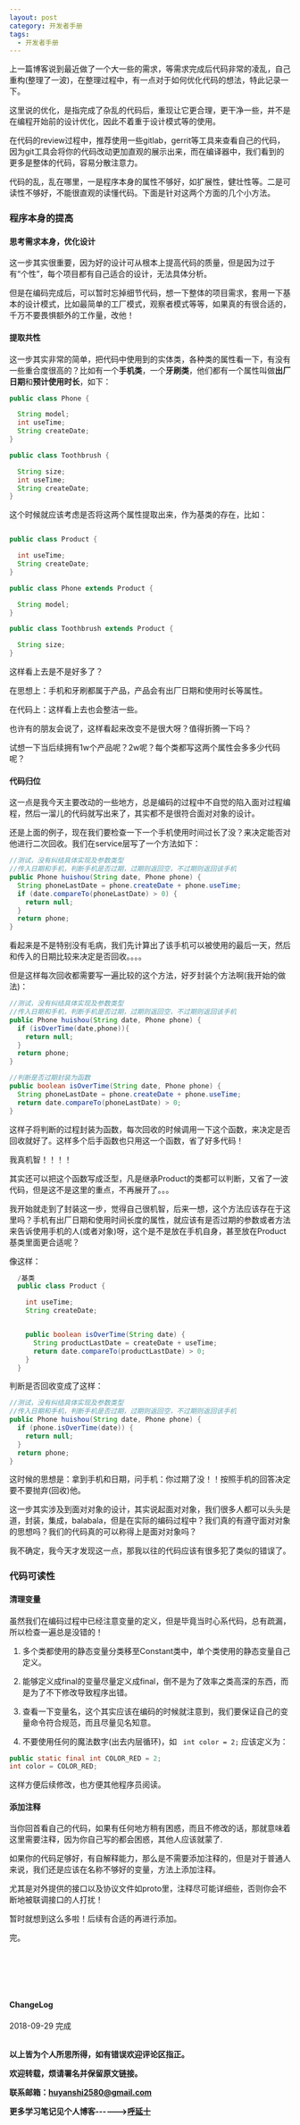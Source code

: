 ```yaml
---
layout: post
category: 开发者手册
tags:
  - 开发者手册
---
```


上一篇博客说到最近做了一个大一些的需求，等需求完成后代码非常的凌乱，自己重构(整理了一波)，在整理过程中，有一点对于如何优化代码的想法，特此记录一下。

这里说的优化，是指完成了杂乱的代码后，重现让它更合理，更干净一些，并不是在编程开始前的设计优化，因此不着重于设计模式等的使用。

在代码的review过程中，推荐使用一些gitlab，gerrit等工具来查看自己的代码，因为git工具会将你的代码改动更加直观的展示出来，而在编译器中，我们看到的更多是整体的代码，容易分散注意力。

代码的乱，乱在哪里，一是程序本身的属性不够好，如扩展性，健壮性等。二是可读性不够好，不能很直观的读懂代码。下面是针对这两个方面的几个小方法。

### 程序本身的提高

#### 思考需求本身，优化设计

这一步其实很重要，因为好的设计可从根本上提高代码的质量，但是因为过于有“个性”，每个项目都有自己适合的设计，无法具体分析。

但是在编码完成后，可以暂时忘掉细节代码，想一下整体的项目需求，套用一下基本的设计模式，比如最简单的工厂模式，观察者模式等等，如果真的有很合适的，千万不要畏惧额外的工作量，改他！

#### 提取共性

这一步其实非常的简单，把代码中使用到的实体类，各种类的属性看一下，有没有一些重合度很高的？比如有一个**手机类**，一个**牙刷类**，他们都有一个属性叫做**出厂日期**和**预计使用时长**，如下：


```java
public class Phone {

  String model;
  int useTime;
  String createDate;
}

public class Toothbrush {

  String size;
  int useTime;
  String createDate;
}

```

这个时候就应该考虑是否将这两个属性提取出来，作为基类的存在，比如：

```java

public class Product {

  int useTime;
  String createDate;
}

public class Phone extends Product {

  String model;
}

public class Toothbrush extends Product {

  String size;
}


```
这样看上去是不是好多了？

在思想上：手机和牙刷都属于产品，产品会有出厂日期和使用时长等属性。

在代码上：这样看上去也会整洁一些。

也许有的朋友会说了，这样看起来改变不是很大呀？值得折腾一下吗？

试想一下当后续拥有1w个产品呢？2w呢？每个类都写这两个属性会多多少代码呢？


#### 代码归位

这一点是我今天主要改动的一些地方，总是编码的过程中不自觉的陷入面对过程编程，然后一溜儿的代码就写出来了，其实都不是很符合面对对象的设计。

还是上面的例子，现在我们要检查一下一个手机使用时间过长了没？来决定能否对他进行二次回收。我们在service层写了一个方法如下：

```java
//测试，没有纠结具体实现及参数类型
//传入日期和手机，判断手机是否过期，过期则返回空，不过期则返回该手机
public Phone huishou(String date, Phone phone) {
  String phoneLastDate = phone.createDate + phone.useTime;
  if (date.compareTo(phoneLastDate) > 0) {
    return null;
  }
  return phone;
}
```

看起来是不是特别没有毛病，我们先计算出了该手机可以被使用的最后一天，然后和传入的日期比较来决定是否回收。。。。

但是这样每次回收都需要写一遍比较的这个方法，好歹封装个方法啊(我开始的做法)：

```java
//测试，没有纠结具体实现及参数类型
//传入日期和手机，判断手机是否过期，过期则返回空，不过期则返回该手机
public Phone huishou(String date, Phone phone) {
  if (isOverTime(date,phone)){
    return null;
  }
  return phone;
}

//判断是否过期封装为函数
public boolean isOverTime(String date, Phone phone) {
  String phoneLastDate = phone.createDate + phone.useTime;
  return date.compareTo(phoneLastDate) > 0;
}

```

这样子将判断的过程封装为函数，每次回收的时候调用一下这个函数，来决定是否回收就好了。这样多个后手函数也只用这一个函数，省了好多代码！

我真机智！！！！

其实还可以把这个函数写成泛型，凡是继承Product的类都可以判断，又省了一波代码，但是这不是这里的重点，不再展开了。。。

我开始就走到了封装这一步，觉得自己很机智，后来一想，这个方法应该存在于这里吗？手机有出厂日期和使用时间长度的属性，就应该有是否过期的参数或者方法来告诉使用手机的人(或者对象)呀，这个是不是放在手机自身，甚至放在Product基类里面更合适呢？

像这样：
```java
  /基类
  public class Product {

    int useTime;
    String createDate;


    public boolean isOverTime(String date) {
      String productLastDate = createDate + useTime;
      return date.compareTo(productLastDate) > 0;
    }
  }
```

判断是否回收变成了这样：

```java
//测试，没有纠结具体实现及参数类型
//传入日期和手机，判断手机是否过期，过期则返回空，不过期则返回该手机
public Phone huishou(String date, Phone phone) {
  if (phone.isOverTime(date)) {
    return null;
  }
  return phone;
}
```

这时候的思想是：拿到手机和日期，问手机：你过期了没！！按照手机的回答决定要不要抛弃(回收)他。

这一步其实涉及到面对对象的设计，其实说起面对对象，我们很多人都可以头头是道，封装，集成，balabala，但是在实际的编码过程中？我们真的有遵守面对对象的思想吗？我们的代码真的可以称得上是面对对象吗？

我不确定，我今天才发现这一点，那我以往的代码应该有很多犯了类似的错误了。

### 代码可读性

#### 清理变量

虽然我们在编码过程中已经注意变量的定义，但是毕竟当时心系代码，总有疏漏，所以检查一遍总是没错的！

1. 多个类都使用的静态变量分类移至Constant类中，单个类使用的静态变量自己定义。

2. 能够定义成final的变量尽量定义成final，倒不是为了效率之类高深的东西，而是为了不下修改导致程序出错。

3. 查看一下变量名，这个其实应该在编码的时候就注意到，我们要保证自己的变量命令符合规范，而且尽量见名知意。

4. 不要使用任何的魔法数字(出去内层循环)，如 ``` int color = 2;```
应该定义为：

```java
public static final int COLOR_RED = 2;
int color = COLOR_RED;

```
这样方便后续修改，也方便其他程序员阅读。

#### 添加注释

当你回首看自己的代码，如果有任何地方稍有困惑，而且不修改的话，那就意味着这里需要注释，因为你自己写的都会困惑，其他人应该就蒙了.

如果你的代码足够好，有自解释能力，那么是不需要添加注释的，但是对于普通人来说，我们还是应该在名称不够好的变量，方法上添加注释。

尤其是对外提供的接口以及协议文件如proto里，注释尽可能详细些，否则你会不断地被联调接口的人打扰！





暂时就想到这么多啦！后续有合适的再进行添加。

完。

<br>
<br>
<br>
<br>
<h4>ChangeLog</h4>
2018-09-29 完成
<br>
<br>

**以上皆为个人所思所得，如有错误欢迎评论区指正。**

**欢迎转载，烦请署名并保留原文链接。**

**联系邮箱：huyanshi2580@gmail.com**

**更多学习笔记见个人博客------><a href="{{ site.baseurl }}/">呼延十</a>**

